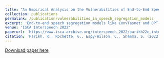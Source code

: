 ```yaml
---
title: "An Empirical Analysis on the Vulnerabilities of End-to-End Speech Segregation Models"
collection: publications
permalink: /publication/vulnerabilities_in_speech_segregation_models
excerpt: 'End-to-end speech segregation models like ConvTasnet and DPT-Net heavily rely on harmonic analysis for source separation, but show high instability when faced with minor signal deformations. Through ablation studies, we demonstrate that while these networks achieve good performance, their encoder module causes generalization errors that humans don't experience, suggesting the need for expert-guided redesign.'
venue: 'ISCA Interspeech 2022'
paperurl: 'https://www.isca-archive.org/interspeech_2022/parikh22c_interspeech.pdf'
citation: 'Parikh, R., Rochette, G., Espy-Wilson, C., Shamma, S. (2022) An Empirical Analysis on the Vulnerabilities of End-to-End Speech Segregation Models. Proc. Interspeech 2022, 5408-5412, doi: 10.21437/Interspeech.2022-11222'
---
```

[Download paper here](https://www.isca-archive.org/interspeech_2022/parikh22c_interspeech.pdf)